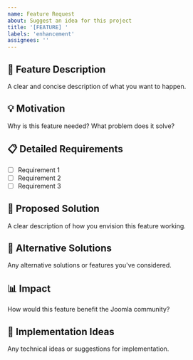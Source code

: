 ```yaml
---
name: Feature Request
about: Suggest an idea for this project
title: '[FEATURE] '
labels: 'enhancement'
assignees: ''
---
```


## 🚀 Feature Description
A clear and concise description of what you want to happen.

## 💡 Motivation
Why is this feature needed? What problem does it solve?

## 📋 Detailed Requirements
- [ ] Requirement 1
- [ ] Requirement 2
- [ ] Requirement 3

## 🎯 Proposed Solution
A clear description of how you envision this feature working.

## 🔄 Alternative Solutions
Any alternative solutions or features you've considered.

## 📊 Impact
How would this feature benefit the Joomla community?

## 🔧 Implementation Ideas
Any technical ideas or suggestions for implementation.
